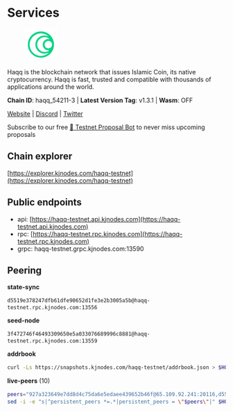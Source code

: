# Services

<figure><img src="https://raw.githubusercontent.com/kj89/cosmos-images/main/logos/haqq.png" alt=""><figcaption></figcaption></figure>

Haqq is the blockchain network that issues Islamic Coin,  its native cryptocurrency. Haqq is fast, trusted and  compatible with thousands of applications around the world.

**Chain ID**: haqq_54211-3 | **Latest Version Tag**: v1.3.1 | **Wasm**: OFF

[Website](https://islamiccoin.net) | [Discord](https://discord.gg/hU9MHG5kZq) | [Twitter](https://twitter.com/Islamic_Coin)



Subscribe to our free [🤖 Testnet Proposal Bot](https://t.me/kjnodes_testnet_proposal_bot) to never miss upcoming proposals


## Chain explorer
[https://explorer.kjnodes.com/haqq-testnet](https://explorer.kjnodes.com/haqq-testnet)

## Public endpoints

* api: [https://haqq-testnet.api.kjnodes.com](https://haqq-testnet.api.kjnodes.com)
* rpc: [https://haqq-testnet.rpc.kjnodes.com](https://haqq-testnet.rpc.kjnodes.com)
* grpc: haqq-testnet.grpc.kjnodes.com:13590

## Peering

**state-sync**

```text
d5519e378247dfb61dfe90652d1fe3e2b3005a5b@haqq-testnet.rpc.kjnodes.com:13556
```

**seed-node**

```text
3f472746f46493309650e5a033076689996c8881@haqq-testnet.rpc.kjnodes.com:13559
```

**addrbook**
```bash
curl -Ls https://snapshots.kjnodes.com/haqq-testnet/addrbook.json > $HOME/.haqqd/config/addrbook.json
```

**live-peers** (10)
```bash
peers="927a323649e7dd8d4c75da6e5edaee439652b46f@65.109.92.241:20116,d5519e378247dfb61dfe90652d1fe3e2b3005a5b@65.109.68.190:13556,d7ac44bf8f8d760c3df1a8695145021f35feb985@34.88.220.124:26656,088a622ef2539ba07d83af284a61f134a99f063b@95.217.35.186:26656,ed145a35b436878c1f1c10634bd18600f3696e17@95.217.181.142:26656,3df5a68b919177179c6dcb0b9c9354fd6bbba1c8@65.109.92.240:20116,32a8eec046b95e8646ff0810b4596dc7083a0beb@65.108.145.131:26656,442d3bacb350437b8d9f0f1431e0519b81094100@135.181.62.222:26656,a6150d39e4725d28a56f41ebf3c6d457c54bd2f1@34.138.250.4:26656,f54d4de6d4ae81ec8a2315b54247872b315f198d@65.109.57.9:26656"
sed -i -e "s|^persistent_peers *=.*|persistent_peers = \"$peers\"|" $HOME/.haqqd/config/config.toml
```
